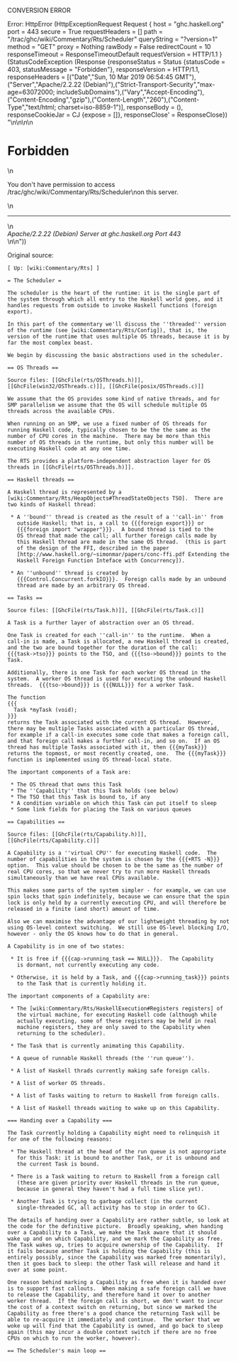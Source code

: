 CONVERSION ERROR

Error: HttpError (HttpExceptionRequest Request {
  host                 = "ghc.haskell.org"
  port                 = 443
  secure               = True
  requestHeaders       = []
  path                 = "/trac/ghc/wiki/Commentary/Rts/Scheduler"
  queryString          = "?version=1"
  method               = "GET"
  proxy                = Nothing
  rawBody              = False
  redirectCount        = 10
  responseTimeout      = ResponseTimeoutDefault
  requestVersion       = HTTP/1.1
}
 (StatusCodeException (Response {responseStatus = Status {statusCode = 403, statusMessage = "Forbidden"}, responseVersion = HTTP/1.1, responseHeaders = [("Date","Sun, 10 Mar 2019 06:54:45 GMT"),("Server","Apache/2.2.22 (Debian)"),("Strict-Transport-Security","max-age=63072000; includeSubDomains"),("Vary","Accept-Encoding"),("Content-Encoding","gzip"),("Content-Length","260"),("Content-Type","text/html; charset=iso-8859-1")], responseBody = (), responseCookieJar = CJ {expose = []}, responseClose' = ResponseClose}) "<!DOCTYPE HTML PUBLIC \"-//IETF//DTD HTML 2.0//EN\">\n<html><head>\n<title>403 Forbidden</title>\n</head><body>\n<h1>Forbidden</h1>\n<p>You don't have permission to access /trac/ghc/wiki/Commentary/Rts/Scheduler\non this server.</p>\n<hr>\n<address>Apache/2.2.22 (Debian) Server at ghc.haskell.org Port 443</address>\n</body></html>\n"))

Original source:

```trac
[ Up: [wiki:Commentary/Rts] ]

= The Scheduler =

The scheduler is the heart of the runtime: it is the single part of
the system through which all entry to the Haskell world goes, and it
handles requests from outside to invoke Haskell functions (foreign
export).

In this part of the commentary we'll discuss the ''threaded'' version
of the runtime (see [wiki:Commentary/Rts/Config]), that is, the
version of the runtime that uses multiple OS threads, because it is by
far the most complex beast.

We begin by discussing the basic abstractions used in the scheduler.

== OS Threads ==

Source files: [[GhcFile(rts/OSThreads.h)]],
[[GhcFile(win32/OSThreads.c)]], [[GhcFile(posix/OSThreads.c)]]

We assume that the OS provides some kind of native threads, and for
SMP parallelism we assume that the OS will schedule multiple OS
threads across the available CPUs.  

When running on an SMP, we use a fixed number of OS threads for
running Haskell code, typically chosen to be the the same as the
number of CPU cores in the machine.  There may be more than this
number of OS threads in the runtime, but only this number will be
executing Haskell code at any one time.

The RTS provides a platform-independent abstraction layer for OS
threads in [[GhcFile(rts/OSThreads.h)]].

== Haskell threads ==

A Haskell thread is represented by a
[wiki:Commentary/Rts/HeapObjects#ThreadStateObjects TSO].  There are
two kinds of Haskell thread:

 * A ''bound'' thread is created as the result of a ''call-in'' from
   outside Haskell; that is, a call to {{{foreign export}}} or
   {{{foreign import "wrapper"}}}.  A bound thread is tied to the
   OS thread that made the call; all further foreign calls made by
   this Haskell thread are made in the same OS thread.  (this is part
   of the design of the FFI, described in the paper 
   [http://www.haskell.org/~simonmar/papers/conc-ffi.pdf Extending the
   Haskell Foreign Function Inteface with Concurrency]).

 * An ''unbound'' thread is created by
   {{{Control.Concurrent.forkIO}}}.  Foreign calls made by an unbound
   thread are made by an arbitrary OS thread.

== Tasks ==

Source files: [[GhcFile(rts/Task.h)]], [[GhcFile(rts/Task.c)]]

A Task is a further layer of abstraction over an OS thread.  

One Task is created for each ''call-in'' to the runtime.  When a
call-in is made, a Task is allocated, a new Haskell thread is created,
and the two are bound together for the duration of the call:
{{{task->tso}}} points to the TSO, and {{{tso->bound}}} points to the
Task.

Additionally, there is one Task for each worker OS thread in the
system.  A worker OS thread is used for executing the unbound Haskell
threads.  {{{tso->bound}}} is {{{NULL}}} for a worker Task.

The function 
{{{
  Task *myTask (void);
}}}
returns the Task associated with the current OS thread.  However,
there may be multiple Tasks associated with a particular OS thread,
for example if a call-in executes some code that makes a foreign call,
and that foreign call makes a further call-in, and so on.  If an OS
thread has multiple Tasks associated with it, then {{{myTask}}}
returns the topmost, or most recently created, one.  The {{{myTask}}}
function is implemented using OS thread-local state.

The important components of a Task are:

 * The OS thread that owns this Task
 * The ''Capability'' that this Task holds (see below)
 * The TSO that this Task is bound to, if any
 * A condition variable on which this Task can put itself to sleep
 * Some link fields for placing the Task on various queues

== Capabilities ==

Source files: [[GhcFile(rts/Capability.h)]], [[GhcFile(rts/Capability.c)]]

A Capability is a ''virtual CPU'' for executing Haskell code.  The
number of capabilities in the system is chosen by the {{{+RTS -N}}}
option.  This value should be chosen to be the same as the number of
real CPU cores, so that we never try to run more Haskell threads
simultaneously than we have real CPUs available.

This makes some parts of the system simpler - for example, we can use
spin locks that spin indefinitely, because we can ensure that the spin
lock is only held by a currently executing CPU, and will therefore be
released in a finite (and short) amount of time.

Also we can maximise the advantage of our lightweight threading by not
using OS-level context switching.  We still use OS-level blocking I/O,
however - only the OS knows how to do that in general.

A Capability is in one of two states:

 * It is free if {{{cap->running_task == NULL}}}.  The Capability
   is dormant, not currently executing any code.

 * Otherwise, it is held by a Task, and {{{cap->running_task}}} points
   to the Task that is currently holding it.

The important components of a Capability are:

 * The [wiki:Commentary/Rts/HaskellExecution#Registers registers] of
   the virtual machine, for executing Haskell code (although while
   actually executing, some of these registers may be held in real
   machine registers, they are only saved to the Capability when
   returning to the scheduler).

 * The Task that is currently animating this Capability.

 * A queue of runnable Haskell threads (the ''run queue'').

 * A list of Haskell thrads currently making safe foreign calls.

 * A list of worker OS threads.

 * A list of Tasks waiting to return to Haskell from foreign calls.

 * A list of Haskell threads waiting to wake up on this Capability.

=== Handing over a Capability ===

The Task currently holding a Capability might need to relinquish it
for one of the following reasons:

 * The Haskell thread at the head of the run queue is not appropriate
   for this Task: it is bound to another Task, or it is unbound and
   the current Task is bound.

 * There is a Task waiting to return to Haskell from a foreign call
   (these are given priority over Haskell threads in the run queue,
   because in general they haven't had a full time slice yet).

 * Another Task is trying to garbage collect (in the current
   single-threaded GC, all activity has to stop in order to GC).

The details of handing over a Capability are rather subtle, so look at
the code for the definitive picture.  Broadly speaking, when handing
over a Capability to a Task, we make the Task aware that it should
wake up and on which Capability, and we mark the Capability as free.
The Task wakes up, tries to acquire ownership of the Capability.  If
it fails because another Task is holding the Capability (this is
entirely possibly, since the Capability was marked free momentarily),
then it goes back to sleep: the other Task will release and hand it
over at some point.

One reason behind marking a Capability as free when it is handed over
is to support fast callouts.  When making a safe foreign call we have
to release the Capability, and therefore hand it over to another
worker thread.  If the foreign call is short, we don't want to incur
the cost of a context switch on returning, but since we marked the
Capability as free there's a good chance the returning Task will be
able to re-acquire it immediately and continue.  The worker that we
woke up will find that the Capability is owned, and go back to sleep
again (this may incur a double context switch if there are no free
CPUs on which to run the worker, however).

== The Scheduler's main loop ==

```
